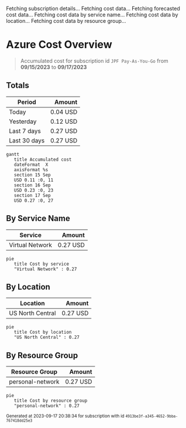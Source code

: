 Fetching subscription details...
Fetching cost data...
Fetching forecasted cost data...
Fetching cost data by service name...
Fetching cost data by location...
Fetching cost data by resource group...
# Azure Cost Overview

> Accumulated cost for subscription id `JPF Pay-As-You-Go` from **09/15/2023** to **09/17/2023**

## Totals

|Period|Amount|
|---|---:|
|Today|0.04 USD|
|Yesterday|0.12 USD|
|Last 7 days|0.27 USD|
|Last 30 days|0.27 USD|

```mermaid
gantt
   title Accumulated cost
   dateFormat  X
   axisFormat %s
   section 15 Sep
   USD 0.11 :0, 11
   section 16 Sep
   USD 0.23 :0, 23
   section 17 Sep
   USD 0.27 :0, 27
```

## By Service Name

|Service|Amount|
|---|---:|
|Virtual Network|0.27 USD|

```mermaid
pie
   title Cost by service
   "Virtual Network" : 0.27
```

## By Location

|Location|Amount|
|---|---:|
|US North Central|0.27 USD|

```mermaid
pie
   title Cost by location
   "US North Central" : 0.27
```

## By Resource Group

|Resource Group|Amount|
|---|---:|
|personal-network|0.27 USD|

```mermaid
pie
   title Cost by resource group
   "personal-network" : 0.27
```

<sup>Generated at 2023-09-17 20:38:34 for subscription with id `4913be3f-a345-4652-9bba-767418dd25e3`</sup>
